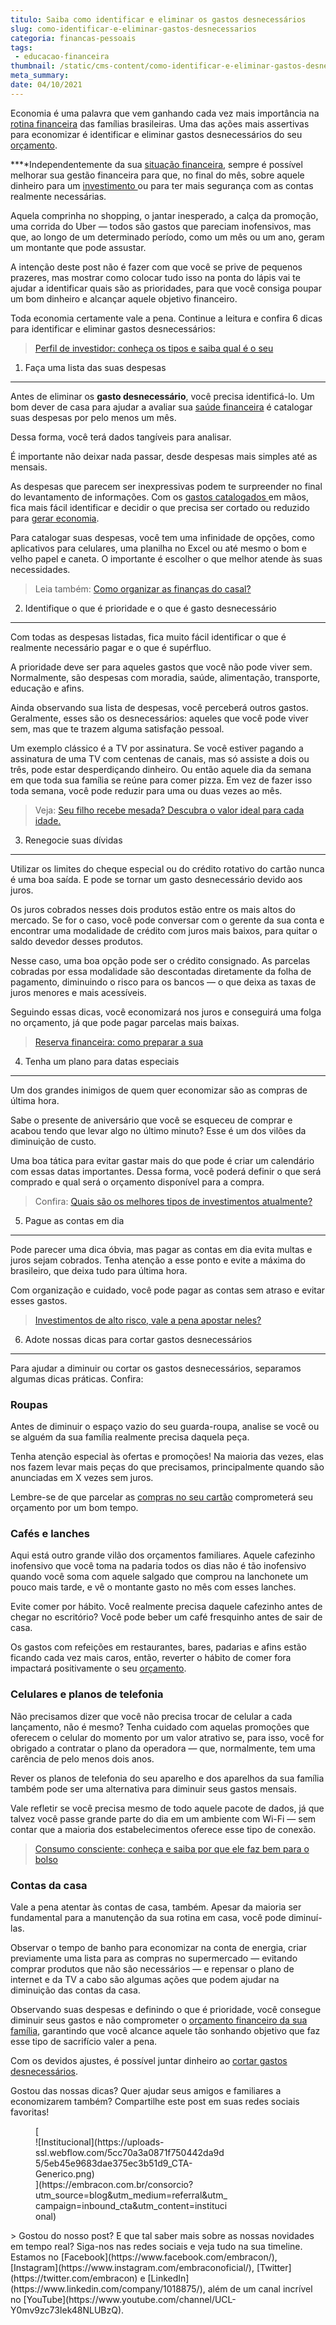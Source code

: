 ```yaml
---
titulo: Saiba como identificar e eliminar os gastos desnecessários
slug: como-identificar-e-eliminar-gastos-desnecessarios
categoria: financas-pessoais
tags:
 - educacao-financeira
thumbnail: /static/cms-content/como-identificar-e-eliminar-gastos-desnecessarios.jpg
meta_summary: 
date: 04/10/2021
---
```

Economia é uma palavra que vem ganhando cada vez mais importância na[ rotina financeira](https://www.embracon.com.br/blog/planejamento-financeiro-um-guia-para-as-financas-nao-sairem-de-controle) das famílias brasileiras. Uma das ações mais assertivas para economizar é identificar e eliminar gastos desnecessários do seu [orçamento](https://www.embracon.com.br/blog/como-organizar-as-financas-do-casal).

**‍**Independentemente da sua [situação financeira](https://www.embracon.com.br/blog/financas-da-familia-como-ensinar-os-filhos-a-economizar-dinheiro), sempre é possível melhorar sua gestão financeira para que, no final do mês, sobre aquele dinheiro para um [investimento ](https://www.embracon.com.br/blog/8-motivos-que-comprovam-que-consorcio-e-investimento)ou para ter mais segurança com as contas realmente necessárias.

Aquela comprinha no shopping, o jantar inesperado, a calça da promoção, uma corrida do Uber — todos são gastos que pareciam inofensivos, mas que, ao longo de um determinado período, como um mês ou um ano, geram um montante que pode assustar.

A intenção deste post não é fazer com que você se prive de pequenos prazeres, mas mostrar como colocar tudo isso na ponta do lápis vai te ajudar a identificar quais são as prioridades, para que você consiga poupar um bom dinheiro e alcançar aquele objetivo financeiro.

Toda economia certamente vale a pena. Continue a leitura e confira 6 dicas para identificar e eliminar gastos desnecessários:

> [Perfil de investidor: conheça os tipos e saiba qual é o seu](https://www.embracon.com.br/blog/perfil-de-investidor-conheca-os-tipos-e-saiba-qual-e-o-seu)

1. Faça uma lista das suas despesas
-----------------------------------

Antes de eliminar os **gasto desnecessário**, você precisa identificá-lo. Um bom dever de casa para ajudar a avaliar sua [saúde financeira](https://www.embracon.com.br/blog/7-dicas-para-comecar-a-sua-organizacao-financeira) é catalogar suas despesas por pelo menos um mês.

Dessa forma, você terá dados tangíveis para analisar.

É importante não deixar nada passar, desde despesas mais simples até as mensais.

As despesas que parecem ser inexpressivas podem te surpreender no final do levantamento de informações. Com os [gastos catalogados ](https://www.embracon.com.br/blog/4-aplicativos-de-financas-para-te-ajudar-a-economizar-mais-dinheiro)em mãos, fica mais fácil identificar e decidir o que precisa ser cortado ou reduzido para [gerar economia](https://www.embracon.com.br/blog/economia-colaborativa-saiba-tudo-sobre-o-assunto).

Para catalogar suas despesas, você tem uma infinidade de opções, como aplicativos para celulares, uma planilha no Excel ou até mesmo o bom e velho papel e caneta. O importante é escolher o que melhor atende às suas necessidades.

> Leia também: [Como organizar as finanças do casal?](https://www.embracon.com.br/blog/como-organizar-as-financas-do-casal)

2. Identifique o que é prioridade e o que é gasto desnecessário
---------------------------------------------------------------

Com todas as despesas listadas, fica muito fácil identificar o que é realmente necessário pagar e o que é supérfluo.

A prioridade deve ser para aqueles gastos que você não pode viver sem. Normalmente, são despesas com moradia, saúde, alimentação, transporte, educação e afins.

Ainda observando sua lista de despesas, você perceberá outros gastos. Geralmente, esses são os desnecessários: aqueles que você pode viver sem, mas que te trazem alguma satisfação pessoal.

Um exemplo clássico é a TV por assinatura. Se você estiver pagando a assinatura de uma TV com centenas de canais, mas só assiste a dois ou três, pode estar desperdiçando dinheiro. Ou então aquele dia da semana em que toda sua família se reúne para comer pizza. Em vez de fazer isso toda semana, você pode reduzir para uma ou duas vezes ao mês.

> Veja: [Seu filho recebe mesada? Descubra o valor ideal para cada idade.](https://www.embracon.com.br/blog/seu-filho-recebe-mesada-descubra-o-valor-ideal-para-cada-idade)

3. Renegocie suas dívidas
-------------------------

Utilizar os limites do cheque especial ou do crédito rotativo do cartão nunca é uma boa saída. E pode se tornar um gasto desnecessário devido aos juros.

Os juros cobrados nesses dois produtos estão entre os mais altos do mercado. Se for o caso, você pode conversar com o gerente da sua conta e encontrar uma modalidade de crédito com juros mais baixos, para quitar o saldo devedor desses produtos.

Nesse caso, uma boa opção pode ser o crédito consignado. As parcelas cobradas por essa modalidade são descontadas diretamente da folha de pagamento, diminuindo o risco para os bancos — o que deixa as taxas de juros menores e mais acessíveis.

Seguindo essas dicas, você economizará nos juros e conseguirá uma folga no orçamento, já que pode pagar parcelas mais baixas.

> [Reserva financeira: como preparar a sua](https://www.embracon.com.br/blog/reserva-financeira-como-preparar-a-sua)

4. Tenha um plano para datas especiais
--------------------------------------

Um dos grandes inimigos de quem quer economizar são as compras de última hora.

Sabe o presente de aniversário que você se esqueceu de comprar e acabou tendo que levar algo no último minuto? Esse é um dos vilões da diminuição de custo.

Uma boa tática para evitar gastar mais do que pode é criar um calendário com essas datas importantes. Dessa forma, você poderá definir o que será comprado e qual será o orçamento disponível para a compra.

> Confira: [Quais são os melhores tipos de investimentos atualmente?](https://www.embracon.com.br/blog/quais-sao-os-melhores-tipos-de-investimentos-atualmente-confira)

5. Pague as contas em dia
-------------------------

Pode parecer uma dica óbvia, mas pagar as contas em dia evita multas e juros sejam cobrados. Tenha atenção a esse ponto e evite a máxima do brasileiro, que deixa tudo para última hora.

Com organização e cuidado, você pode pagar as contas sem atraso e evitar esses gastos.

> [Investimentos de alto risco, vale a pena apostar neles?](https://www.embracon.com.br/blog/investimentos-alto-risco-vale-a-pena)

6. Adote nossas dicas para cortar gastos desnecessários
-------------------------------------------------------

Para ajudar a diminuir ou cortar os gastos desnecessários, separamos algumas dicas práticas. Confira:

### Roupas

Antes de diminuir o espaço vazio do seu guarda-roupa, analise se você ou se alguém da sua família realmente precisa daquela peça.

Tenha atenção especial às ofertas e promoções! Na maioria das vezes, elas nos fazem levar mais peças do que precisamos, principalmente quando são anunciadas em X vezes sem juros.

Lembre-se de que parcelar as [compras no seu cartão](https://www.embracon.com.br/blog/divida-de-cartao-de-credito-como-sair-dela-e-nao-entrar-mais) comprometerá seu orçamento por um bom tempo.

### Cafés e lanches

Aqui está outro grande vilão dos orçamentos familiares. Aquele cafezinho inofensivo que você toma na padaria todos os dias não é tão inofensivo quando você soma com aquele salgado que comprou na lanchonete um pouco mais tarde, e vê o montante gasto no mês com esses lanches.

Evite comer por hábito. Você realmente precisa daquele cafezinho antes de chegar no escritório? Você pode beber um café fresquinho antes de sair de casa.

Os gastos com refeições em restaurantes, bares, padarias e afins estão ficando cada vez mais caros, então, reverter o hábito de comer fora impactará positivamente o seu [orçamento](https://www.embracon.com.br/blog/entenda-a-importancia-da-educacao-financeira-na-sua-vida).

### Celulares e planos de telefonia

Não precisamos dizer que você não precisa trocar de celular a cada lançamento, não é mesmo? Tenha cuidado com aquelas promoções que oferecem o celular do momento por um valor atrativo se, para isso, você for obrigado a contratar o plano da operadora — que, normalmente, tem uma carência de pelo menos dois anos.

Rever os planos de telefonia do seu aparelho e dos aparelhos da sua família também pode ser uma alternativa para diminuir seus gastos mensais.

Vale refletir se você precisa mesmo de todo aquele pacote de dados, já que talvez você passe grande parte do dia em um ambiente com Wi-Fi — sem contar que a maioria dos estabelecimentos oferece esse tipo de conexão.

> [Consumo consciente: conheça e saiba por que ele faz bem para o bolso](https://www.embracon.com.br/blog/conheca-o-consumo-consciente-e-saiba-por-que-ele-faz-bem-para-o-seu-bolso)

### Contas da casa

Vale a pena atentar às contas de casa, também. Apesar da maioria ser fundamental para a manutenção da sua rotina em casa, você pode diminuí-las.

Observar o tempo de banho para economizar na conta de energia, criar previamente uma lista para as compras no supermercado — evitando comprar produtos que não são necessários — e repensar o plano de internet e da TV a cabo são algumas ações que podem ajudar na diminuição das contas da casa.

Observando suas despesas e definindo o que é prioridade, você consegue diminuir seus gastos e não comprometer o [orçamento financeiro da sua família](https://www.embracon.com.br/blog/7-dicas-para-comecar-a-sua-organizacao-financeira), garantindo que você alcance aquele tão sonhando objetivo que faz esse tipo de sacrifício valer a pena.

Com os devidos ajustes, é possível juntar dinheiro ao [cortar gastos desnecessários](https://www.embracon.com.br/blog/planeje-sua-vida-financeira-e-fique-sempre-no-azul).

Gostou das nossas dicas? Quer ajudar seus amigos e familiares a economizarem também? Compartilhe este post em suas redes sociais favoritas!

<figure class="w-richtext-figure-type-image w-richtext-align-center" style="max-width:310px">[<div>![Institucional](https://uploads-ssl.webflow.com/5cc70a3a0871f750442da9d5/5eb45e9683dae375ec3b51d9_CTA-Generico.png)</div>](https://embracon.com.br/consorcio?utm_source=blog&utm_medium=referral&utm_campaign=inbound_cta&utm_content=institucional)</figure>> Gostou do nosso post? E que tal saber mais sobre as nossas novidades em tempo real? Siga-nos nas redes sociais e veja tudo na sua timeline. Estamos no [Facebook](https://www.facebook.com/embracon/), [Instagram](https://www.instagram.com/embraconoficial/), [Twitter](https://twitter.com/embracon) e [LinkedIn](https://www.linkedin.com/company/1018875/), além de um canal incrível no [YouTube](https://www.youtube.com/channel/UCL-Y0mv9zc73Iek48NLUBzQ).
